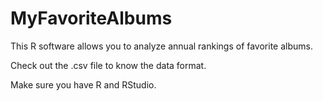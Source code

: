 # MyFavoriteAlbums

This R software allows you to analyze annual rankings of favorite albums.

Check out the .csv file to know the data format.

Make sure you have R and RStudio.
